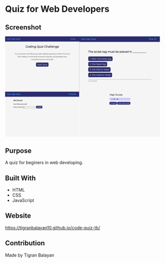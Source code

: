 # Quiz for Web Developers

## Screenshot
![Mockup Screenshot](./QuizMockup.jpg)

## Purpose
A quiz for beginers in web developing.

## Built With
* HTML
* CSS
* JavaScript

## Website
https://tigranbalayan10.github.io/code-quiz-tb/

## Contribution
Made by Tigran Balayan
